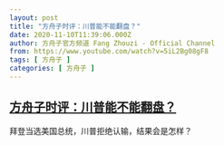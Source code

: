 ```yaml
---
layout: post
title: "方舟子时评：川普能不能翻盘？"
date: 2020-11-10T11:39:06.000Z
author: 方舟子官方频道 Fang Zhouzi - Official Channel
from: https://www.youtube.com/watch?v=5iL2Bg08gF8
tags: [ 方舟子 ]
categories: [ 方舟子 ]
---
```

<!--1605008346000-->
[方舟子时评：川普能不能翻盘？](https://www.youtube.com/watch?v=5iL2Bg08gF8)
------

<div>
拜登当选美国总统，川普拒绝认输，结果会是怎样？
</div>
